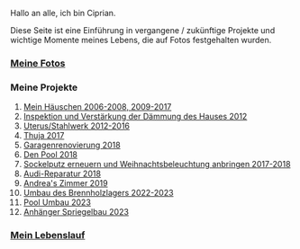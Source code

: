 
Hallo an alle, ich bin Ciprian.

Diese Seite ist eine Einführung in vergangene / zukünftige Projekte und wichtige Momente meines Lebens, die auf Fotos festgehalten wurden.

### [Meine Fotos](./photos/)


### Meine Projekte

1.  [Mein Häuschen 2006-2008, 2009-2017](./projects/cabana/)
1.  [Inspektion und Verstärkung der Dämmung des Hauses 2012](./projects/renovare_casa/)
1.  [Uterus/Stahlwerk 2012-2016](./projects/uterus/)
1.  [Thuja 2017](./projects/taiat_tuia/)
1.  [Garagenrenovierung 2018](./projects/renovare_garaj/)
1.  [Den Pool 2018](./projects/piscina/)
1.  [Sockelputz erneuern und Weihnachtsbeleuchtung anbringen 2017-2018](./projects/reparat_soclu/)
1.  [Audi-Reparatur 2018](./projects/reparat_audi/)
1.  [Andrea's Zimmer 2019](./projects/camera_andrea/)
1.  [Umbau des Brennholzlagers 2022-2023](./projects/renovat_depozit_lemne/)
1.  [Pool Umbau 2023](./projects/schimbat_piscina/)
1.  [Anhänger Spriegelbau 2023](./projects/remorcuta_cadru/)

### [Mein Lebenslauf](./my-cv/)